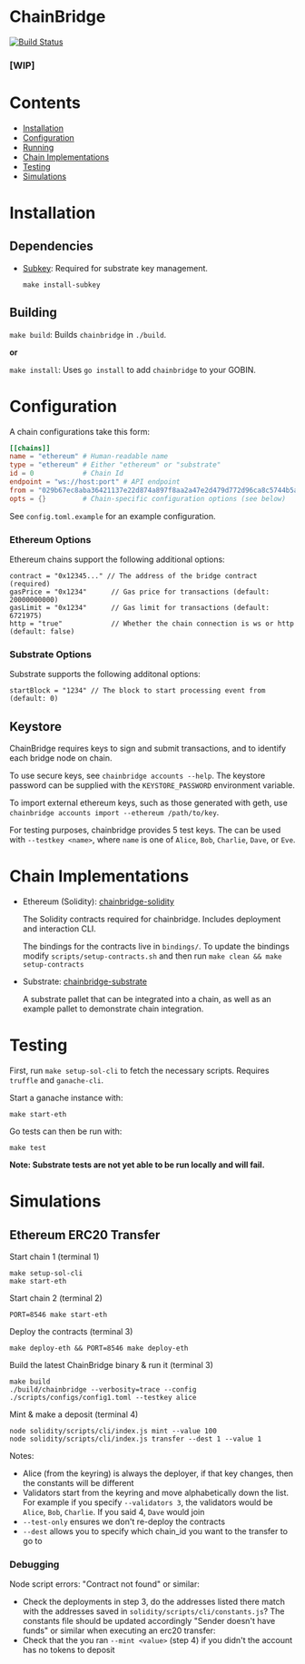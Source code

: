 # ChainBridge

[![Build Status](https://travis-ci.com/ChainSafe/ChainBridge.svg?branch=master)](https://travis-ci.com/ChainSafe/ChainBridge)

<h3><b>[WIP]</b></h3>

# Contents

- [Installation](#installation)
- [Configuration](#configuration)
- [Running](#running)
- [Chain Implementations](#chain-implementations)
- [Testing](#testing)
- [Simulations](#simulations)

# Installation

## Dependencies

- [Subkey](https://github.com/paritytech/substrate): 
Required for substrate key management.

  `make install-subkey`


## Building

`make build`: Builds `chainbridge` in `./build`.

**or**

`make install`: Uses `go install` to add `chainbridge` to your GOBIN.

# Configuration

A chain configurations take this form:
```toml
[[chains]]
name = "ethereum" # Human-readable name
type = "ethereum" # Either "ethereum" or "substrate"
id = 0            # Chain Id
endpoint = "ws://host:port" # API endpoint
from = "029b67ec8aba36421137e22d874a897f8aa2a47e2d479d772d96ca8c5744b5a95c" # Public key of desired key, not required for test keys
opts = {}         # Chain-specific configuration options (see below)
```

See `config.toml.example` for an example configuration. 

### Ethereum Options

Ethereum chains support the following additional options:

```
contract = "0x12345..." // The address of the bridge contract (required)
gasPrice = "0x1234"      // Gas price for transactions (default: 20000000000)
gasLimit = "0x1234"      // Gas limit for transactions (default: 6721975)
http = "true"            // Whether the chain connection is ws or http (default: false)
```

### Substrate Options

Substrate supports the following additonal options:

```
startBlock = "1234" // The block to start processing event from (default: 0)
```

## Keystore

ChainBridge requires keys to sign and submit transactions, and to identify each bridge node on chain.

To use secure keys, see `chainbridge accounts --help`. The keystore password can be supplied with the `KEYSTORE_PASSWORD` environment variable.

To import external ethereum keys, such as those generated with geth, use `chainbridge accounts import --ethereum /path/to/key`.

For testing purposes, chainbridge provides 5 test keys. The can be used with `--testkey <name>`, where `name` is one of `Alice`, `Bob`, `Charlie`, `Dave`, or `Eve`. 

# Chain Implementations

- Ethereum (Solidity): [chainbridge-solidity](https://github.com/ChainSafe/chainbridge-solidity) 

    The Solidity contracts required for chainbridge. Includes deployment and interaction CLI.
    
    The bindings for the contracts live in `bindings/`. To update the bindings modify `scripts/setup-contracts.sh` and then run `make clean && make setup-contracts`

- Substrate: [chainbridge-substrate](https://github.com/ChainSafe/chainbridge-substrate)

    A substrate pallet that can be integrated into a chain, as well as an example pallet to demonstrate chain integration.

# Testing

First, run `make setup-sol-cli` to fetch the necessary scripts. Requires `truffle` and `ganache-cli`.

Start a ganache instance with:
```
make start-eth
```
Go tests can then be run with:
```
make test
```

**Note: Substrate tests are not yet able to be run locally and will fail.**

# Simulations
## Ethereum ERC20 Transfer
Start chain 1 (terminal 1)
```shell
make setup-sol-cli
make start-eth
```

Start chain 2 (terminal 2)
```shell
PORT=8546 make start-eth
```

Deploy the contracts (terminal 3)
```shell
make deploy-eth && PORT=8546 make deploy-eth
```

Build the latest ChainBridge binary & run it (terminal 3)
```shell
make build
./build/chainbridge --verbosity=trace --config ./scripts/configs/config1.toml --testkey alice
```

Mint & make a deposit (terminal 4)
```shell
node solidity/scripts/cli/index.js mint --value 100
node solidity/scripts/cli/index.js transfer --dest 1 --value 1
```

Notes: 
- Alice (from the keyring) is always the deployer, if that key changes, then the constants will be different
- Validators start from the keyring and move alphabetically down the list. For example if you specify `--validators 3`, the validators would be `Alice`, `Bob`, `Charlie`. If you said 4, `Dave` would join
- `--test-only` ensures we don't re-deploy the contracts
- `--dest` allows you to specify which chain_id you want to the transfer to go to

### Debugging
Node script errors:
"Contract not found" or similar:
- Check the deployments in step 3, do the addresses listed there match with the addresses saved in `solidity/scripts/cli/constants.js`? The constants file should be updated accordingly
"Sender doesn't have funds" or similar when executing an erc20 transfer:
- Check that the you ran `--mint <value>` (step 4) if you didn't the account has no tokens to deposit
